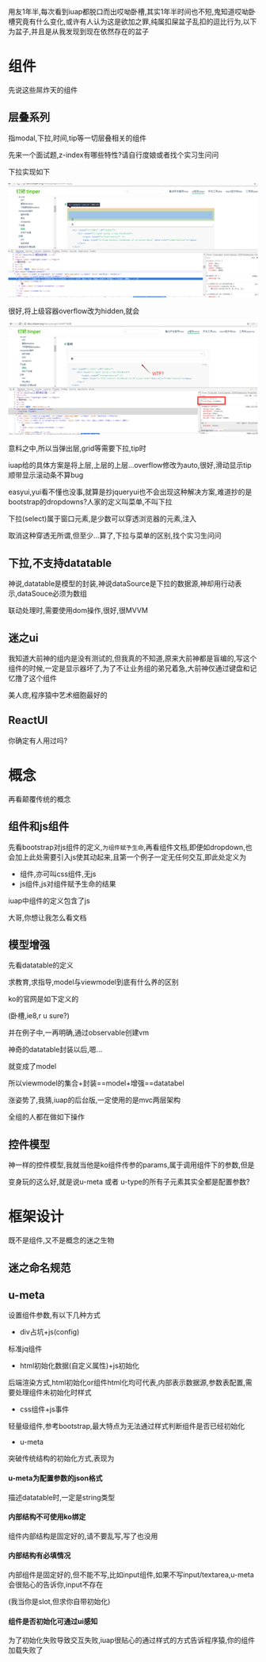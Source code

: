 用友1年半,每次看到iuap都脱口而出哎呦卧槽,其实1年半时间也不短,鬼知道哎呦卧槽究竟有什么变化,或许有人认为这是欲加之罪,纯属扣屎盆子乱扣的逗比行为,以下为盆子,并且是从我发现到现在依然存在的盆子

# 组件

先说这些屌炸天的组件

## 层叠系列

指modal,下拉,时间,tip等一切层叠相关的组件

先来一个面试题,z-index有哪些特性?请自行度娘或者找个实习生问问

下拉实现如下

![](/assets/iuap-1.png)

很好,将上级容器overflow改为hidden,就会

![](/assets/iuap-2.png)

意料之中,所以当弹出层,grid等需要下拉,tip时

iuap给的具体方案是将上层,上层的上层...overflow修改为auto,很好,滑动显示tip顺带显示滚动条不算bug

easyui,yui看不懂也没事,就算是抄jqueryui也不会出现这种解决方案,难道抄的是bootstrap的dropdowns?人家的定义叫菜单,不叫下拉

下拉\(select\)属于窗口元素,是少数可以穿透浏览器的元素,注入

取消这种穿透无所谓,但至少...算了,下拉与菜单的区别,找个实习生问问

## 下拉,不支持datatable

神说,datatable是模型的封装,神说dataSource是下拉的数据源,神却用行动表示,dataSouce必须为数组

联动处理时,需要使用dom操作,很好,很MVVM

## 

## 迷之ui

我知道大前神的组内是没有测试的,但我真的不知道,原来大前神都是盲编的,写这个组件的时候,一定是显示器坏了,为了不让业务组的弟兄着急,大前神仅通过键盘和记忆撸了这个组件

美人痣,程序猿中艺术细胞最好的

## ReactUI

你确定有人用过吗?

# 概念

再看颠覆传统的概念

## 组件和js组件

先看bootstrap对js组件的定义,`为组件赋予生命`,再看组件文档,即便如dropdown,也会加上此处需要引入js使其动起来,且第一个例子一定无任何交互,即此处定义为

* 组件,亦可叫css组件,无js
* js组件,js对组件赋予生命的结果

iuap中组件的定义包含了js

大哥,你想让我怎么看文档

## 模型增强

先看datatable的定义

求教育,求指导,model与viewmodel到底有什么养的区别

ko的官网是如下定义的

\(卧槽,ie8,r u sure?\)

并在例子中,一再明确,通过observable创建vm

神奇的datatable封装以后,嗯...

就变成了model

所以viewmodel的集合+封装==model+增强==datatabel

涨姿势了,我猜,iuap的后台版,一定使用的是mvc两层架构

全组的人都在做如下操作

## 控件模型

神一样的控件模型,我就当他是ko组件传参的params,属于调用组件下的参数,但是

变身玩的这么好,就是说u-meta 或者 u-type的所有子元素其实全都是配置参数?

# 框架设计

既不是组件,又不是概念的迷之生物

## 迷之命名规范

## u-meta

设置组件参数,有以下几种方式

* div占坑+js\(config\)

标准jq组件

* html初始化数据\(自定义属性\)+js初始化

后端渲染方式,html初始化or组件html化均可代表,内部表示数据源,参数表配置,需要处理组件未初始化时样式

* css组件+js事件

轻量级组件,参考bootstrap,最大特点为无法通过样式判断组件是否已经初始化

* u-meta

突破传统结构的初始化方式,表现为

#### u-meta为配置参数的json格式

描述datatable时,一定是string类型

#### 内部结构不可使用ko绑定

组件内部结构是固定好的,请不要乱写,写了也没用

#### 内部结构有必填情况

内部组件是固定好的,但不能不写,比如input组件,如果不写input/textarea,u-meta会很贴心的告诉你,input不存在

\(我当你是slot,但求你自带初始化\)

#### 组件是否初始化可通过ui感知

为了初始化失败导致交互失败,iuap很贴心的通过样式的方式告诉程序猿,你的组件加载失败了


